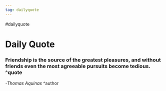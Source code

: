 ```yaml
---
tag: dailyquote
---
```


#dailyquote

# Daily Quote

### Friendship is the source of the greatest pleasures, and without friends even the most agreeable pursuits become tedious. ^quote
*-Thomas Aquinas* ^author
